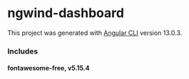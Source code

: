 # ngwind-dashboard

This project was generated with [Angular CLI](https://github.com/angular/angular-cli) version 13.0.3.

### Includes

#### fontawesome-free, v5.15.4
